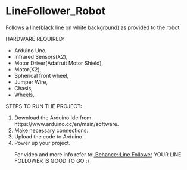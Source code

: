 # LineFollower_Robot
Follows a line(black line on white background) as provided to the robot
<p>
HARDWARE REQUIRED:
<ul>
<li>Arduino Uno,</li>
  <li>Infrared Sensors(X2),</li>
  <li>Motor Driver(Adafruit Motor Shield),</li>
  <li>Motor(X2),</li>
  <li>Spherical front wheel,</li>
  <li>Jumper Wire,</li>
  <li>Chasis,</li>
  <li>Wheels,</li>
  </ul>
  </p>
<p>
STEPS TO RUN THE PROJECT:
<ol><li>Download the Arduino Ide from https://www.arduino.cc/en/main/software.</li>
  <li>Make necessary connections.</li>
 <li>Upload the code to Arduino.</li>
  <li>Power up your project.</li>
  </p>
For video and more info refer to:<a href="https://www.behance.net/gallery/50007535/Line-Follower-Robot"> Behance::Line Follower</a>
YOUR LINE FOLLOWER IS GOOD TO GO :)
